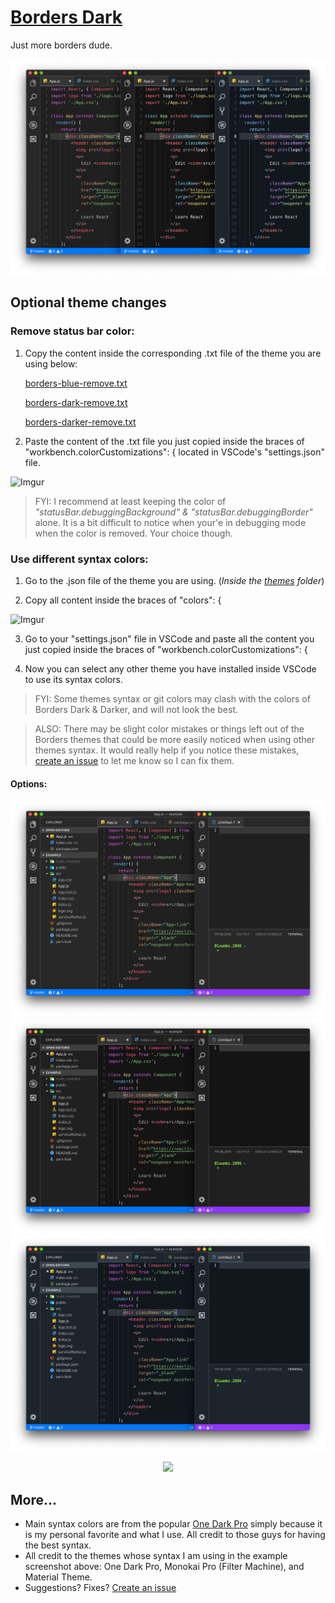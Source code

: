 # [Borders Dark](https://marketplace.visualstudio.com/items?itemName=bloumbs.borders-dark)

Just more borders dude.

![All](images/borders-different-syntax.png)

## Optional theme changes

### Remove status bar color:

1. Copy the content inside the corresponding .txt file of the theme you are using below:

   [borders-blue-remove.txt](https://github.com/Bloumbs/Borders-Dark/blob/master/optional/borders-blue-remove.txt)

   [borders-dark-remove.txt](https://github.com/Bloumbs/Borders-Dark/blob/master/optional/borders-dark-remove.txt)

   [borders-darker-remove.txt](https://github.com/Bloumbs/Borders-Dark/blob/master/optional/borders-darker-remove.txt)

2. Paste the content of the .txt file you just copied inside the braces of "workbench.colorCustomizations": { located in VSCode's "settings.json" file.

![Imgur](https://i.imgur.com/NAMwyfp.png)

> FYI: I recommend at least keeping the color of _"statusBar.debuggingBackground" & "statusBar.debuggingBorder"_ alone. It is a bit difficult to notice when your'e in debugging mode when the color is removed. Your choice though.

### Use different syntax colors:

1. Go to the .json file of the theme you are using. (_Inside the [themes](https://github.com/Bloumbs/Borders-Dark/tree/master/themes) folder_)

2. Copy all content inside the braces of "colors": {

![Imgur](https://i.imgur.com/KfQus5a.png)

3. Go to your "settings.json" file in VSCode and paste all the content you just copied inside the braces of "workbench.colorCustomizations": {

4. Now you can select any other theme you have installed inside VSCode to use its syntax colors.

> FYI: Some themes syntax or git colors may clash with the colors of Borders Dark & Darker, and will not look the best.

> ALSO: There may be slight color mistakes or things left out of the Borders themes that could be more easily noticed when using other themes syntax. It would really help if you notice these mistakes, [create an issue](https://github.com/Bloumbs/Borders-Dark/issues) to let me know so I can fix them.

#### Options:

![Dark](images/borders-dark-combo.png)
![Darker](images/borders-darker-combo.png)
![Blue](images/borders-blue-combo.png)

<p align="center">
    <img src="https://raw.githubusercontent.com/Bloumbs/Borders-Dark/master/icon.png"
        height="200">
</p>

## More...

- Main syntax colors are from the popular [One Dark Pro](https://marketplace.visualstudio.com/items?itemName=zhuangtongfa.Material-theme) simply because it is my personal favorite and what I use. All credit to those guys for having the best syntax.
- All credit to the themes whose syntax I am using in the example screenshot above: One Dark Pro, Monokai Pro (Filter Machine), and Material Theme.
- Suggestions? Fixes? [Create an issue](https://github.com/Bloumbs/Borders-Dark/issues)
